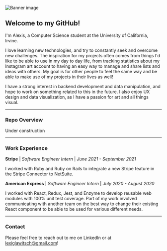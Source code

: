 ![Banner image](https://i.imgur.com/6jME6Gk.png)

## Welcome to my GitHub!

I'm Alexis, a Computer Science student at the University of California, Irvine.

I love learning new technologies, and try to constantly seek and overcome new challenges. The inspiration for my projects often comes from things I'd like to be able to use in my day to day life, from tracking statistics about my Instagram art account to having an easy way to manage and share lists and ideas with others. My goal is for other people to feel the same way and be able to make use of my projects in their lives as well!

I have a strong interest in backend development and data manipulation, and hope to work on something related to this in the future. I also enjoy UX design and data visualization, as I have a passion for art and all things visual.

---

### Repo Overview

Under construction


---

### Work Experience

**Stripe** | *Software Engineer Intern* | *June 2021 - September 2021*

I worked with Ruby and Ruby on Rails to integrate a new Stripe feature in the Stripe Connector to NetSuite.

**American Express** | *Software Engineer Intern* | *July 2020 - August 2020*

I worked with React, Redux, Jest, and Enzyme to develop reusable web modules with 100% unit test coverage. Part of my work involved communicating with another team on the best way to change their existing React component to be able to be used for various different needs.

---

### Contact

Please feel free to reach out to me on LinkedIn or at lexiglawitsch@gmail.com!

<!--
**AlexisGlawitsch/AlexisGlawitsch** is a ✨ _special_ ✨ repository because its `README.md` (this file) appears on your GitHub profile.

Here are some ideas to get you started:

- 🔭 I’m currently working on ...
- 🌱 I’m currently learning ...
- 👯 I’m looking to collaborate on ...
- 🤔 I’m looking for help with ...
- 💬 Ask me about ...
- 📫 How to reach me: ...
- 😄 Pronouns: ...
- ⚡ Fun fact: ...
-->
